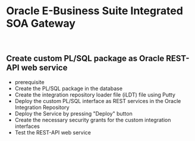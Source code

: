 # Oracle E-Business Suite Integrated SOA Gateway


<br>

## Create custom PL/SQL package as Oracle REST-API web service
- prerequisite
- Create the PL/SQL package in the database
- Create the integration repository loader file (iLDT) file using Putty
- Deploy the custom PL/SQL interface as REST services in the Oracle Integration Repository
- Deploy the Service by pressing "Deploy" button
- Create the necessary security grants for the custom integration interfaces
- Test the REST-API web service

